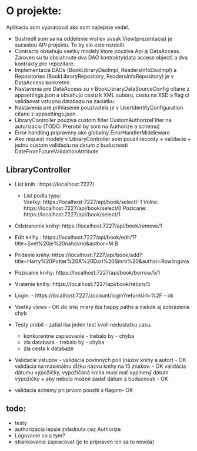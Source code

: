 

# O projekte:

Aplikaciu som vypracoval ako som najlepsie vedel.
- Sustredil som sa na oddelenie vrstiev avsak View(prezentacia) je sucastou API projektu. To by slo este rozdelit.
- Contracts obsahuju vsetky modely ktore pouziva Api aj DataAccess. Zaroven su tu obsiahnute dva DAO kontrakty(data access object) a dva kontrakty pre repozitare.
- Implementacia DAOs (BookLibraryDaoImpl, ReadersInfoDaoImpl) a Repositories (BookLibraryRepository, ReadersInfoRepository) je v DataAccess konkretne.
- Nastavenia pre DataAccess su v BookLibraryDataSourceConfig citane z appsettings.json a obsahuju cestu k XML suboru, cestu na XSD a flag ci validaovat vstupnu databazu na zaciatku.
- Nastavenia pre prihlasenie pouzivatela je v UserIdentityConfiguration citane z appsettings.json.
- LibraryController pouziva custom filter CustomAuthorizeFilter na autorizaciu (TODO: Prerobil by som na Authorize a schemu)
- Error handling pripraveny ako globalny ErrorHandlerMiddleware
- Ako request modely v  LibraryController som pouzil recordy + validacie + jednu custom validaciu na datum z buducnosti DateFromFutureValidationAttribute


## LibraryController 
- List knih : https://localhost:7227/
    - List podla typu:    
         Vsetky: https://localhost:7227/api/book/select/-1
		 Volne: https://localhost:7227/api/book/select/0
		 Pozicane: https://localhost:7227/api/book/select/1
- Odstranenie knihy: https://localhost:7227/api/book/remove/1
- Edit knihy : https://localhost:7227/api/book/edit/1?title=Svet%20je%20nahovno&author=M.B
- Pridanie knihy: https://localhost:7227/api/book/add?title=Harry%20Potter%20A%20Dari%20Smrti%20&author=Rowlingova
- Pozicanie knihy: https://localhost:7227/api/book/borrow/5/1
- Vratenie knihy: https://localhost:7227/api/book/return/5


- Login: - https://localhost:7227/account/login?returnUrl=%2F - ok
- Vsetky views - OK do istej miery iba happy paths a niekde aj zobrazenie chyb
- Testy urobit - zatial iba jeden test kvoli nedostatku casu.
    - konkurentne zapisovanie - trebalo by - chyba
	- zla databaza - trebalo by - chyba
	- zla cesta k databaze 
	

- Validacie vstupov -
   validácia povinných polí (názov knihy a autor) - OK 
   validácia na maximálnu dĺžku názvu knihy na 15 znakov. - OK 
   validácia dátumu výpožičky, vypožičaná kniha musí mať vyplnený dátum výpožičky + aby nebolo možné zadať dátum z budúcnosti - OK 
- validacia schemy pri prvom pouziti s flagom- OK


## todo:
- testy
- authorizacia lepsie zvladnuta cez Authorize
- Logovanie co s tym?
- strankovanie zapracovat (je to pripraven len sa to nevola)
